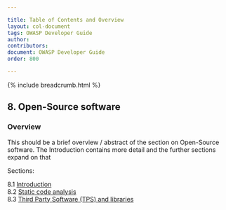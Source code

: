 ```yaml
---

title: Table of Contents and Overview
layout: col-document
tags: OWASP Developer Guide
author:
contributors:
document: OWASP Developer Guide
order: 800

---
```


{% include breadcrumb.html %}
## 8. Open-Source software

### Overview
This should be a brief overview / abstract of the section on Open-Source software.
The Introduction contains more detail and the further sections expand on that

Sections:

8.1 [Introduction](01-open-source-software.md)  
8.2 [Static code analysis](02-sca.md)  
8.3 [Third Party Software (TPS) and libraries](03-tps.md)
